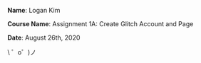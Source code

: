 **Name**: Logan Kim

**Course Name**: Assignment 1A: Create Glitch Account and Page

**Date**: August 26th, 2020

\ ゜o゜)ノ
